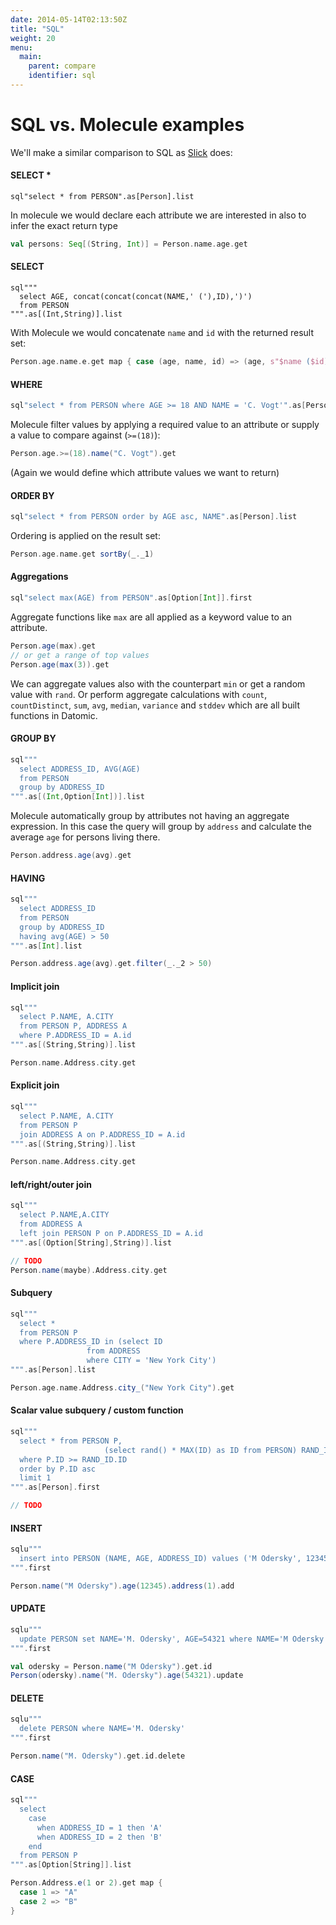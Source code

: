 ```yaml
---
date: 2014-05-14T02:13:50Z
title: "SQL"
weight: 20
menu:
  main:
    parent: compare
    identifier: sql
---
```


# SQL vs. Molecule examples

We'll make a similar comparison to SQL as [Slick](http://slick.typesafe.com/doc/3.0.0-M1/sql-to-slick.html#sql-vs-slick-examples) does:

#### SELECT *

```
sql"select * from PERSON".as[Person].list
```
In molecule we would declare each attribute we are interested in also to infer the exact return type
```scala
val persons: Seq[(String, Int)] = Person.name.age.get
```

#### SELECT

```
sql"""
  select AGE, concat(concat(concat(NAME,' ('),ID),')')
  from PERSON
""".as[(Int,String)].list
```
With Molecule we would concatenate `name` and `id` with the returned result set:
```scala
Person.age.name.e.get map { case (age, name, id) => (age, s"$name ($id)" }
```

#### WHERE

```scala
sql"select * from PERSON where AGE >= 18 AND NAME = 'C. Vogt'".as[Person].list
```
Molecule filter values by applying a required value to an attribute or supply a value to compare against (`>=(18)`):
```scala
Person.age.>=(18).name("C. Vogt").get
```
(Again we would define which attribute values we want to return)


#### ORDER BY

```scala
sql"select * from PERSON order by AGE asc, NAME".as[Person].list
```
Ordering is applied on the result set:
```scala
Person.age.name.get sortBy(_._1)
```

#### Aggregations

```scala
sql"select max(AGE) from PERSON".as[Option[Int]].first
```
Aggregate functions like `max` are all applied as a keyword value to an attribute.
```scala
Person.age(max).get
// or get a range of top values
Person.age(max(3)).get
```
We can aggregate values also with the counterpart `min` or get a random value with `rand`. Or perform aggregate calculations with `count`, `countDistinct`, `sum`, `avg`, `median`, `variance` and `stddev` which are all built functions in Datomic.


#### GROUP BY

```scala
sql"""
  select ADDRESS_ID, AVG(AGE)
  from PERSON
  group by ADDRESS_ID
""".as[(Int,Option[Int])].list
```
Molecule automatically group by attributes not having an aggregate expression. In this case the query will group by `address` and calculate the average `age` for persons living there.
```scala
Person.address.age(avg).get
```

#### HAVING

```scala
sql"""
  select ADDRESS_ID
  from PERSON
  group by ADDRESS_ID
  having avg(AGE) > 50
""".as[Int].list
```
```scala
Person.address.age(avg).get.filter(_._2 > 50)
```

#### Implicit join

```scala
sql"""
  select P.NAME, A.CITY
  from PERSON P, ADDRESS A
  where P.ADDRESS_ID = A.id
""".as[(String,String)].list
```
```scala
Person.name.Address.city.get
```

#### Explicit join

```scala
sql"""
  select P.NAME, A.CITY
  from PERSON P
  join ADDRESS A on P.ADDRESS_ID = A.id
""".as[(String,String)].list
```
```scala
Person.name.Address.city.get
```

#### left/right/outer join

```scala
sql"""
  select P.NAME,A.CITY
  from ADDRESS A
  left join PERSON P on P.ADDRESS_ID = A.id
""".as[(Option[String],String)].list
```
```scala
// TODO
Person.name(maybe).Address.city.get
```

#### Subquery

```scala
sql"""
  select *
  from PERSON P
  where P.ADDRESS_ID in (select ID
                 from ADDRESS
                 where CITY = 'New York City')
""".as[Person].list
```
```scala
Person.age.name.Address.city_("New York City").get
```

#### Scalar value subquery / custom function

```scala
sql"""
  select * from PERSON P,
                     (select rand() * MAX(ID) as ID from PERSON) RAND_ID
  where P.ID >= RAND_ID.ID
  order by P.ID asc
  limit 1
""".as[Person].first
```
```scala
// TODO
```

#### INSERT

```scala
sqlu"""
  insert into PERSON (NAME, AGE, ADDRESS_ID) values ('M Odersky', 12345, 1)
""".first
```
```scala
Person.name("M Odersky").age(12345).address(1).add
```

#### UPDATE

```scala
sqlu"""
  update PERSON set NAME='M. Odersky', AGE=54321 where NAME='M Odersky'
""".first
```
```scala
val odersky = Person.name("M Odersky").get.id
Person(odersky).name("M. Odersky").age(54321).update
```

#### DELETE

```scala
sqlu"""
  delete PERSON where NAME='M. Odersky'
""".first
```
```scala
Person.name("M. Odersky").get.id.delete
```

#### CASE

```scala
sql"""
  select
    case 
      when ADDRESS_ID = 1 then 'A'
      when ADDRESS_ID = 2 then 'B'
    end
  from PERSON P
""".as[Option[String]].list
```
```scala
Person.Address.e(1 or 2).get map {
  case 1 => "A"
  case 2 => "B"
}
```
































